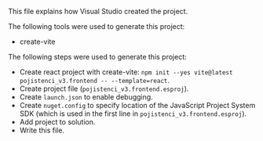 This file explains how Visual Studio created the project.

The following tools were used to generate this project:
- create-vite

The following steps were used to generate this project:
- Create react project with create-vite: `npm init --yes vite@latest pojistenci_v3.frontend -- --template=react`.
- Create project file (`pojistenci_v3.frontend.esproj`).
- Create `launch.json` to enable debugging.
- Create `nuget.config` to specify location of the JavaScript Project System SDK (which is used in the first line in `pojistenci_v3.frontend.esproj`).
- Add project to solution.
- Write this file.
